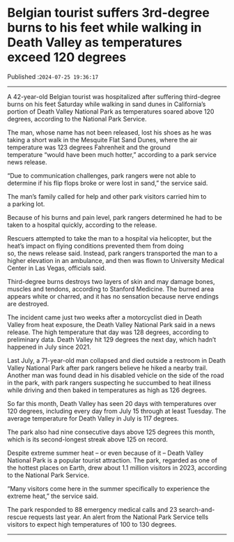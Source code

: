 # Belgian tourist suffers 3rd-degree burns to his feet while walking in Death Valley as temperatures exceed 120 degrees

Published :`2024-07-25 19:36:17`

---

A 42-year-old Belgian tourist was hospitalized after suffering third-degree burns on his feet Saturday while walking in sand dunes in California’s portion of Death Valley National Park as temperatures soared above 120 degrees, according to the National Park Service.

The man, whose name has not been released, lost his shoes as he was taking a short walk in the Mesquite Flat Sand Dunes, where the air temperature was 123 degrees Fahrenheit and the ground temperature “would have been much hotter,” according to a park service news release.

“Due to communication challenges, park rangers were not able to determine if his flip flops broke or were lost in sand,” the service said.

The man’s family called for help and other park visitors carried him to a parking lot.

Because of his burns and pain level, park rangers determined he had to be taken to a hospital quickly, according to the release.

Rescuers attempted to take the man to a hospital via helicopter, but the heat’s impact on flying conditions prevented them from doing so, the news release said. Instead, park rangers transported the man to a higher elevation in an ambulance, and then was flown to University Medical Center in Las Vegas, officials said.

Third-degree burns destroys two layers of skin and may damage bones, muscles and tendons, according to Stanford Medicine. The burned area appears white or charred, and it has no sensation because nerve endings are destroyed.

The incident came just two weeks after a motorcyclist died in Death Valley from heat exposure, the Death Valley National Park said in a news release. The high temperature that day was 128 degrees, according to preliminary data. Death Valley hit 129 degrees the next day, which hadn’t happened in July since 2021.

Last July, a 71-year-old man collapsed and died outside a restroom in Death Valley National Park after park rangers believe he hiked a nearby trail. Another man was found dead in his disabled vehicle on the side of the road in the park, with park rangers suspecting he succumbed to heat illness while driving and then baked in temperatures as high as 126 degrees.

So far this month, Death Valley has seen 20 days with temperatures over 120 degrees, including every day from July 15 through at least Tuesday. The average temperature for Death Valley in July is 117 degrees.

The park also had nine consecutive days above 125 degrees this month, which is its second-longest streak above 125 on record.

Despite extreme summer heat – or even because of it – Death Valley National Park is a popular tourist attraction. The park, regarded as one of the hottest places on Earth, drew about 1.1 million visitors in 2023, according to the National Park Service.

“Many visitors come here in the summer specifically to experience the extreme heat,” the service said.

The park responded to 88 emergency medical calls and 23 search-and-rescue requests last year. An alert from the National Park Service tells visitors to expect high temperatures of 100 to 130 degrees.

---

